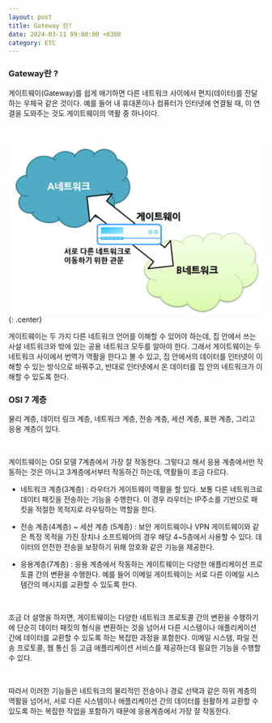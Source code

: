 ```yaml
---
layout: post
title: Gateway 란?
date: 2024-03-11 09:00:00 +0300
category: ETC
---
```


### Gateway란 ?

게이트웨이(Gateway)를 쉽게 애기하면 다른 네트워크 사이에서 편지(데이터)를 전달하는 우체국 같은 것이다. 예를 들어 내 휴대폰이나 컴퓨터가 인터넷에 연결될 때, 이 연결을 도와주는 것도 게이트웨이의 역활 중 하나이다.  

<br>  

![gateway](/public/img/gateway.png){: .center}


게이트웨이는 두 가지 다른 네트워크 언어를 이해할 수 있어야 하는데, 집 안에서 쓰는 사설 네트워크와 밖에 있는 공용 네트워크 모두를 알아야 한다. 그래서 게이트웨이는 두 네트워크 사이에서 번역가 역활을 한다고 볼 수 있고, 집 안에서의 데이터를 인터넷이 이해할 수 있는 방식으로 바꿔주고, 반대로 인터넷에서 온 데이터를 집 안의 네트워크가 이해할 수 있도록 한다. 

### OSI 7 계층  

물리 계층, 데이터 링크 계층, 네트워크 계층, 전송 계층, 세션 계층, 표현 계층, 그리고 응용 계층이 있다.  

<br>  

게이트웨이는 OSI 모델 7계층에서 가장 잘 작동한다. 그렇다고 해서 응용 계층에서만 작동하는 것은 아니고 3계층에서부터 작동하긴 하는데, 역활들이 조금 다르다. 

* 네트워크 계층(3계층) : 라우터가 게이트웨이 역활을 할 있다. 보통 다른 네트워크로 데이터 패킷을 전송하는 기능을 수행한다. 이 경우 라우터는 IP주소를 기반으로 패킷을 적절한 목적지로 라우팅하는 역할을 한다. 

* 전송 계층(4계층) ~ 세션 계층 (5계층) : 보안 게이트웨이나 VPN 게이트웨이와 같은 특정 목적을 가진 장치나 소프트웨어의 경우 해당 4~5층에서 사용할 수 있다. 데이터의 안전한 전송을 보장하기 위해 암호화 같은 기능을 제공한다. 

* 응용계층(7계층) : 응용 계층에서 작동하는 게이트웨이는 다양한 애플리케이션 프로토콜 간의 변환을 수행한다. 예를 들어 이메일 게이트웨이는 서로 다른 이메일 시스템간의 메시지를 교환할 수 있도록 한다. 

<br>  

조금 더 설명을 하자면, 게이트웨이는 다양한 네트워크 프로토콜 간의 변환을 수행하기에 단순히 데이터 패킷의 형식을 변환하는 것을 넘어서 다른 시스템이나 애플리케이션 간에 데이터를 교환할 수 있도록 하는 복잡한 과정을 포함한다. 이메일 시스템, 파일 전송 프로토콜, 웹 통신 등 고급 애플리케이션 서비스를 제공하는데 필요한 기능을 수행할 수 있다. 

<br>  

따라서 이러한 기능들은 네트워크의 물리적인 전송이나 경로 선택과 같은 하위 계층의 역활을 넘어서, 서로 다른 시스템이나 애플리케이션 간의 데이터를 원활하게 교환할 수 있도록 하는 복잡한 작업을 포함하기 때문에 응용계층에서 가장 잘 작동한다. 
